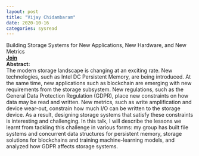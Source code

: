 ```yaml
---
layout: post
title: "Vijay Chidambaram"
date: 2020-10-16
categories: sysread
---
```


<div>Building Storage Systems for New Applications, New Hardware, and New Metrics</div>
<div></div>
<div><b><a href="https://brown.zoom.us/j/98537486687?pwd=VE5CMXJ6bVRwRU1YNzZMK2tac3ZuUT09">Join</a></b></div>
<div><b>Abstract:</b></div>
<div>The modern storage landscape is changing at an exciting rate. New technologies, such as Intel DC Persistent Memory, are being introduced. At the same time, new applications such as blockchain are emerging with new requirements from the storage subsystem. New regulations, such as the General Data Protection Regulation (GDPR), place new constraints on how data may be read and written. New metrics, such as write amplification and device wear-out, constrain how much I/O can be written to the storage device. As a result, designing storage systems that satisfy these constraints is interesting and challenging. In this talk, I will describe the lessons we learnt from tackling this challenge in various forms: my group has built file systems and concurrent data structures for persistent memory, storage solutions for blockchains and training machine-learning models, and analyzed how GDPR affects storage systems.</div>
<div></div>
<!--<div><b>Bio:</b></div>
<div>Hongzi Mao is a PhD student at the Electrical Engineering and Computer Science Department of MIT advised by Mohammad Alizadeh. His research interests focus on applying reinforcement learning to build and optimize data-driven networked resource management systems. His work also contributes to the development of new machine learning algorithms for broader applications beyond computer systems. He is a recipient of ICML'19 best workshop paper award, Qualcomm Innovation Fellowship and Andrew (1956) and Erna Viterbi Fellowship.</div>-->
